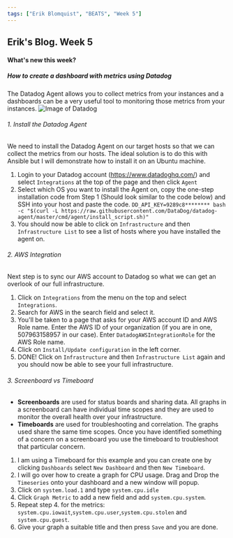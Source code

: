 ```yaml
---
tags: ["Erik Blomquist", "BEATS", "Week 5"]
---
```

## Erik's Blog. Week 5
#### What's new this week?
##### How to create a dashboard with metrics using Datadog
The Datadog Agent allows you to collect metrics from your instances and a dashboards can be a very useful tool to monitoring those metrics from your instances.
![Image of Datadog](https://datadog-prod.imgix.net/img/datadog_logo_share_tt.png)

###### 1. Install the Datadog Agent
We need to install the Datadog Agent on our target hosts so that we can collect the metrics from our hosts. The ideal solution is to do this with Ansible but I will demonstrate how to install it on an Ubuntu machine.
  1. Login to your Datadog account (https://www.datadoghq.com/) and select `Integrations` at the top of the page and then click `Agent`
  2. Select which OS you want to install the Agent on, copy the one-step installation code from Step 1 (Should look similar to the code below) and SSH into your host and paste the code.
`DD_API_KEY=9289c8******** bash -c "$(curl -L https://raw.githubusercontent.com/DataDog/datadog-agent/master/cmd/agent/install_script.sh)"`
  3. You should now be able to click on `Infrastructure` and then `Infrastructure List` to see a list of hosts where you have installed the agent on.

###### 2. AWS Integration
Next step is to sync our AWS account to Datadog so what we can get an overlook of our full infrastructure.
 1. Click on `Integrations` from the menu on the top and select `Integrations`.
 2. Search for AWS in the search field and select it.
 3. You'll be taken to a page that asks for your AWS account ID and AWS Role name.
Enter the AWS ID of your organization (if you are in one, 507963158957 in our case).
Enter `DatadogAWSIntegrationRole` for the AWS Role name.
 4. Click on `Install/Update configuration` in the left corner.
 5. DONE! Click on `Infrastructure` and then `Infrastructure List` again and you should now be able to see your full infrastructure.

###### 3. Screenboard vs Timeboard
* **Screenboards** are used for status boards and sharing data. All graphs in a screenboard can have individual time scopes and they are used to monitor the overall health over your infrastructure.
* **Timeboards** are used for troubleshooting and correlation. The graphs used share the same time scopes. Once you have identified something of a concern on a screenboard you use the timeboard to troubleshoot that particular concern.


1. I am using a Timeboard for this example and you can create one by clicking `Dashboards` select `New Dashboard` and then `New Timeboard`.
2. I will go over how to create a graph for CPU usage. Drag and Drop the `Timeseries` onto your dashboard and a new window will popup.
3. Click on `system.load.1` and type `system.cpu.idle`
4. Click `Graph Metric` to add a new field and add `system.cpu.system`.
5. Repeat step 4. for the metrics: `system.cpu.iowait`,`system.cpu.user`,`system.cpu.stolen` and `system.cpu.guest`.
6. Give your graph a suitable title and then press `Save` and you are done.
